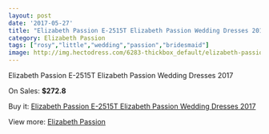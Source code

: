 ```yaml
---
layout: post
date: '2017-05-27'
title: "Elizabeth Passion E-2515T Elizabeth Passion Wedding Dresses 2017"
category: Elizabeth Passion
tags: ["rosy","little","wedding","passion","bridesmaid"]
image: http://img.hectodress.com/6283-thickbox_default/elizabeth-passion-e-2515t-elizabeth-passion-wedding-dresses-2013.jpg
---
```

Elizabeth Passion E-2515T Elizabeth Passion Wedding Dresses 2017

On Sales: **$272.8**
<a href="https://www.hectodress.com/elizabeth-passion/3105-elizabeth-passion-e-2515t-elizabeth-passion-wedding-dresses-2013.html"><amp-img layout="responsive" width="600" height="600" src="//img.hectodress.com/6283-thickbox_default/elizabeth-passion-e-2515t-elizabeth-passion-wedding-dresses-2013.jpg" alt="Elizabeth Passion E-2515T Elizabeth Passion Wedding Dresses 2017 0" /></a>

Buy it: [Elizabeth Passion E-2515T Elizabeth Passion Wedding Dresses 2017](https://www.hectodress.com/elizabeth-passion/3105-elizabeth-passion-e-2515t-elizabeth-passion-wedding-dresses-2013.html "Elizabeth Passion E-2515T Elizabeth Passion Wedding Dresses 2017")

View more: [Elizabeth Passion](https://www.hectodress.com/53-elizabeth-passion "Elizabeth Passion")
